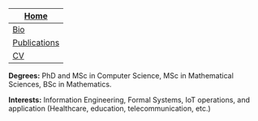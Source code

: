 |[Home](https://etuyishimire.github.io)|
| --- |
|[Bio](https://etuyishimire.github.io/Bio)|
|[Publications](https://etuyishimire.github.io/Publications/)|
|[CV](https://etuyishimire.github.io/CV/)|


**Degrees:** PhD and  MSc in Computer Science, MSc in Mathematical Sciences, BSc in Mathematics.

**Interests:** Information Engineering, Formal Systems, IoT operations, and application (Healthcare, education, telecommunication, etc.)
